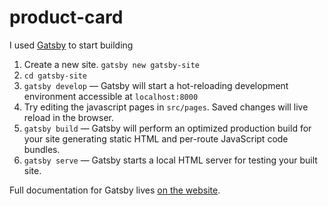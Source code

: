 # product-card

I used [Gatsby](https://next.gatsbyjs.org/) to start building

<ol>
    <li>Create a new site.
        <code>gatsby new gatsby-site</code>
    </li>
    <li>
        <code>cd gatsby-site</code>
    </li>
    <li>
        <code>gatsby develop</code> — Gatsby will start a hot-reloading development environment accessible at <code>localhost:8000</code>
    </li>
    <li>
        Try editing the javascript pages in <code>src/pages</code>. Saved changes will live reload in the browser.
    </li>
    <li>
        <code>gatsby build</code> — Gatsby will perform an optimized production build for your site generating static HTML and per-route JavaScript code bundles.
    </li>
    <li>
        <code>gatsby serve</code> — Gatsby starts a local HTML server for testing your built site.
    </li>
</ol>

Full documentation for Gatsby lives [on the website](https://next.gatsbyjs.org/).
